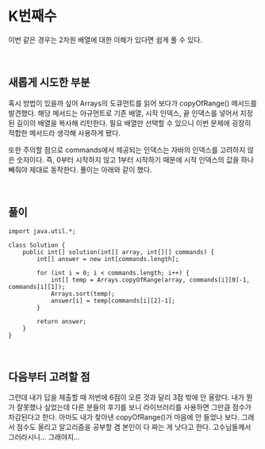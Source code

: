 # K번째수
이번 같은 경우는 2차원 배열에 대한 이해가 있다면 쉽게 풀 수 있다.

<br>

## 새롭게 시도한 부분
혹시 방법이 있을까 싶어 Arrays의 도큐먼트를 읽어 보다가 copyOfRange() 메서드를 발견했다. 
해당 메서드는 아규먼트로 기존 배열, 시작 인덱스, 끝 인덱스를 넣어서 지정된 길이의 배열을 복사해 리턴한다.
필요 배열만 선택할 수 있으니 이번 문제에 굉장히 적합한 메서드라 생각해 사용하게 됐다.

또한 주의할 점으로 commands에서 제공되는 인덱스는 자바의 인덱스를 고려하지 않은 숫자이다.
즉, 0부터 시작하지 않고 1부터 시작하기 때문에 시작 인덱스의 값을 하나 빼줘야 제대로 동작한다.
풀이는 아래와 같이 했다.

<br>

## 풀이
```
import java.util.*;

class Solution {
    public int[] solution(int[] array, int[][] commands) {
        int[] answer = new int[commands.length];        
        
        for (int i = 0; i < commands.length; i++) {
            int[] temp = Arrays.copyOfRange(array, commands[i][0]-1, commands[i][1]);
            Arrays.sort(temp);
            answer[i] = temp[commands[i][2]-1];
        }
        
        return answer;
    }
}
```

<br>

## 다음부터 고려할 점
그런데 내가 답을 제출할 때 저번에 6점이 오른 것과 달리 3점 밖에 안 올랐다.
내가 뭔가 잘못했나 싶었는데 다른 분들의 후기를 보니 라이브러리를 사용하면 그만큼 점수가 차감된다고 한다.
아마도 내가 찾아낸 copyOfRange()가 마음에 안 들었나 보다.
그래서 점수도 올리고 알고리즘을 공부할 겸 본인이 다 짜는 게 낫다고 한다.
고수님들께서 그러라시니... 그래야지...
